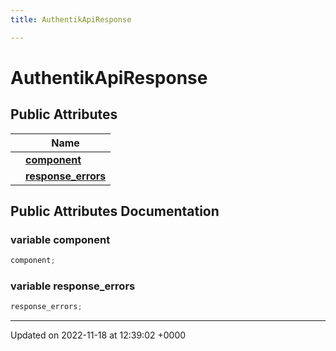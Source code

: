 ```yaml
---
title: AuthentikApiResponse

---
```


# AuthentikApiResponse





## Public Attributes

|                | Name           |
| -------------- | -------------- |
| | **[component](/SignallingSystem-doc/vb/Classes/classAuthentikApiResponse/#variable-component)**  |
| | **[response_errors](/SignallingSystem-doc/vb/Classes/classAuthentikApiResponse/#variable-response-errors)**  |

## Public Attributes Documentation

### variable component

```csharp
component;
```


### variable response_errors

```csharp
response_errors;
```


-------------------------------

Updated on 2022-11-18 at 12:39:02 +0000